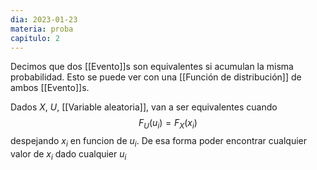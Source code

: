 ```yaml
---
dia: 2023-01-23
materia: proba
capitulo: 2
---
```

Decimos que dos [[Evento]]s son equivalentes si acumulan la misma probabilidad. Esto se puede ver con una [[Función de distribución]] de ambos [[Evento]]s.

Dados $X$, $U$, [[Variable aleatoria]], van a ser equivalentes cuando $$ F_U(u_i) = F_X(x_i) $$ despejando $x_i$ en funcion de $u_i$. De esa forma poder encontrar cualquier valor de $x_i$ dado cualquier $u_i$
